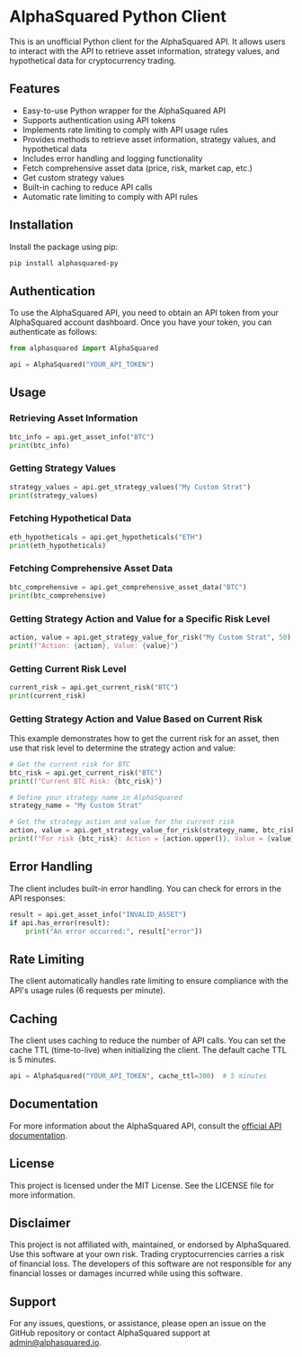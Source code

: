 # AlphaSquared Python Client

This is an unofficial Python client for the AlphaSquared API. It allows users to interact with the API to retrieve asset information, strategy values, and hypothetical data for cryptocurrency trading.

## Features

- Easy-to-use Python wrapper for the AlphaSquared API
- Supports authentication using API tokens
- Implements rate limiting to comply with API usage rules
- Provides methods to retrieve asset information, strategy values, and hypothetical data
- Includes error handling and logging functionality
- Fetch comprehensive asset data (price, risk, market cap, etc.)
- Get custom strategy values
- Built-in caching to reduce API calls
- Automatic rate limiting to comply with API rules

## Installation

Install the package using pip:

```bash
pip install alphasquared-py
```

## Authentication

To use the AlphaSquared API, you need to obtain an API token from your AlphaSquared account dashboard. Once you have your token, you can authenticate as follows:

```python
from alphasquared import AlphaSquared

api = AlphaSquared("YOUR_API_TOKEN")
```

## Usage

### Retrieving Asset Information

```python
btc_info = api.get_asset_info("BTC")
print(btc_info)
```

### Getting Strategy Values

```python
strategy_values = api.get_strategy_values("My Custom Strat")
print(strategy_values)
```

### Fetching Hypothetical Data

```python
eth_hypotheticals = api.get_hypotheticals("ETH")
print(eth_hypotheticals)
```

### Fetching Comprehensive Asset Data

```python
btc_comprehensive = api.get_comprehensive_asset_data("BTC")
print(btc_comprehensive)
```

### Getting Strategy Action and Value for a Specific Risk Level

```python
action, value = api.get_strategy_value_for_risk("My Custom Strat", 50)
print(f"Action: {action}, Value: {value}")
```

### Getting Current Risk Level

```python
current_risk = api.get_current_risk("BTC")
print(current_risk)
```

### Getting Strategy Action and Value Based on Current Risk

This example demonstrates how to get the current risk for an asset, then use that risk level to determine the strategy action and value:

```python
# Get the current risk for BTC
btc_risk = api.get_current_risk("BTC")
print(f"Current BTC Risk: {btc_risk}")

# Define your strategy name in AlphaSquared
strategy_name = "My Custom Strat"

# Get the strategy action and value for the current risk
action, value = api.get_strategy_value_for_risk(strategy_name, btc_risk)
print(f"For risk {btc_risk}: Action = {action.upper()}, Value = {value}")
```

## Error Handling

The client includes built-in error handling. You can check for errors in the API responses:

```python
result = api.get_asset_info("INVALID_ASSET")
if api.has_error(result):
    print("An error occurred:", result["error"])
```

## Rate Limiting

The client automatically handles rate limiting to ensure compliance with the API's usage rules (6 requests per minute).

## Caching

The client uses caching to reduce the number of API calls. You can set the cache TTL (time-to-live) when initializing the client. The default cache TTL is 5 minutes.

```python
api = AlphaSquared("YOUR_API_TOKEN", cache_ttl=300)  # 5 minutes
```

## Documentation

For more information about the AlphaSquared API, consult the [official API documentation](https://alphasquared.io/api-docs).

## License

This project is licensed under the MIT License. See the LICENSE file for more information.

## Disclaimer

This project is not affiliated with, maintained, or endorsed by AlphaSquared. Use this software at your own risk. Trading cryptocurrencies carries a risk of financial loss. The developers of this software are not responsible for any financial losses or damages incurred while using this software.

## Support

For any issues, questions, or assistance, please open an issue on the GitHub repository or contact AlphaSquared support at admin@alphasquared.io.
